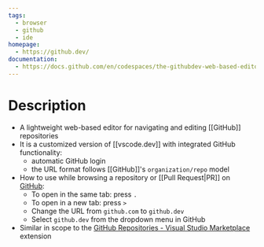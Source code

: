 ```yaml
---
tags:
  - browser
  - github
  - ide
homepage:
  - https://github.dev/
documentation:
  - https://docs.github.com/en/codespaces/the-githubdev-web-based-editor
---
```

# Description
- A lightweight web-based editor for navigating and editing [[GitHub]] repositories
- It is a customized version of [[vscode.dev]] with integrated GitHub functionality:
	- automatic GitHub login
	- the URL format follows [[GitHub]]'s `organization/repo` model
- How to use while browsing a repository or [[Pull Request|PR]] on [GitHub](https://github.com):
	- To open in the same tab: press `.` 
	- To open in a new tab: press `>` 
	- Change the URL from `github.com` to `github.dev`
	- Select `github.dev` from the dropdown menu in GitHub
- Similar in scope to the [GitHub Repositories - Visual Studio Marketplace](https://marketplace.visualstudio.com/items?itemName=GitHub.remotehub) extension
 